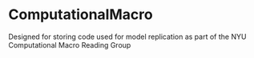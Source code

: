 # ComputationalMacro

Designed for storing code used for model replication as part of the NYU Computational Macro Reading Group
